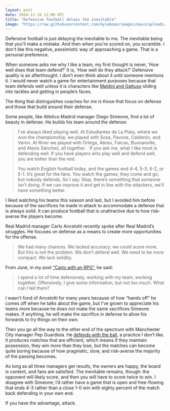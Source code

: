 ```yaml
---
layout: post
date: 2024-11-18 11:00 UTC
title: "Defensive football delays the inevitable"
image: "https://raw.githubusercontent.com/kyleboas/images/main/uploads/2024/11/17/Image-17Nov2024_11:48:41.png"
---
```


Defensive football is just delaying the inevitable to me. The inevitable being that you'll make a mistake. And then when you're scored on, you scramble. I don't like this negative, pessimistic way of approaching a game. That is a personal preference. 

<!---more--->

When someone asks me why I like a team, my first thought is never, ‘How well does that team defend?’ It is, ‘How well do they attack?’ Defensive quality is an afterthought. I don’t even think about it until someone mentions it. I would never watch a game for entertainment purposes because that team defends well unless it is characters like [Maldini and Gattuso](https://youtu.be/R_IzZpY01rg?si=iwqakYfDPgBJmaRG) sliding into tackles and getting in people’s faces.

The thing that distinguishes coaches for me is those that focus on defense and those that build around their defense.

Some people, like Atletico Madrid manager Diego Simeone, find a lot of beauty in defense. He builds his team around the defense:

> I've always liked playing well. At Estudiantes de La Plata, where we won the championship, we played with Sosa, Pavone, Calderón, and Verón. At River we played with Ortega, Abreu, Falcao, Buonanotte, and Alexis Sánchez, all together.
> 
> If you ask me, what I like most is defending well. If you have players who play well and defend well, you are better than the rest.
>
> You watch English football today, and the games end 4-4, 5-3, 6-2, or 5-1. It’s great for the fans. You watch the games; they come and go, but nobody defends. So I say: Stop, there’s something that someone isn’t doing. If we can improve it and get in line with the attackers, we’ll have something better.

I liked watching his teams this season and last, but I avoided him before because of the sacrifices he made in attack to accommodate a defense that is always solid. It can produce football that is unattractive due to how risk-averse the players become.

Real Madrid manager Carlo Ancelotti recently spoke after Real Madrid’s struggles. He focuses on defense as a means to create more opportunities for the offense.

> We had many chances. We lacked accuracy; we could score more. But this is not the problem. We don’t defend well. We need to be more compact. We lack solidity.

From June, in my post [“Carlo with an RPG”](https://tacticsjournal.com/2024/06/02/carlo-with-an-rpg/), he said:

> I spend a lot of time defensively, working with my team, working together. Offensively, I give some information, but not too much. What can I tell them?

I wasn't fond of Ancelotti for many years because of how “hands off” he comes off when he talks about the game, but I've grown to appreciate his teams more because he does not make the same sacrifices Simeone makes. If anything, he will make the sacrifice in defense to allow his forwards to try things on their own. 

Then you go all the way to the other end of the spectrum with Manchester City manager Pep Guardiola. He [defends with the ball](https://tacticsjournal.com/2024/10/09/manchester-city-defend-with-the-ball/), a practice I don’t like. It produces matches that are efficient, which means if they maintain possession, they win more than they lose, but the matches can become quite boring because of how pragmatic, slow, and risk-averse the majority of the passing becomes.

As long as all three managers get results, the owners are happy, the board is content, and fans are satisfied. The inevitable remains, though: the opponent will likely score, and then you will have to score twice to win. I disagree with Simeone; I’d rather have a game that is open and free-flowing that ends 4-3 rather than a close 1-0 win with eighty percent of the match back defending in your own end.

If you have the advantage, attack.